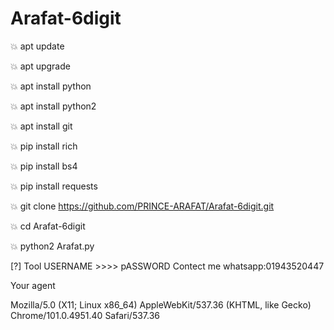 # Arafat-6digit
💥 apt update

💥 apt upgrade

💥 apt install python

💥 apt install python2

💥 apt install git

💥 pip install rich

💥 pip install bs4

💥 pip install requests

💥 git clone https://github.com/PRINCE-ARAFAT/Arafat-6digit.git

💥 cd Arafat-6digit

💥 python2 Arafat.py

[?] Tool USERNAME >>>> pASSWORD
Contect me whatsapp:01943520447

Your agent

Mozilla/5.0 (X11; Linux x86_64) AppleWebKit/537.36 (KHTML, like Gecko) Chrome/101.0.4951.40 Safari/537.36
